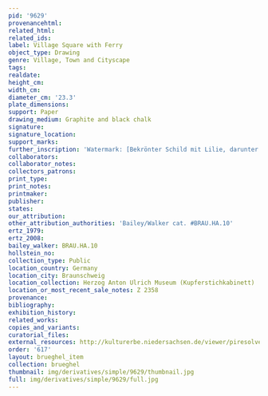 ```yaml
---
pid: '9629'
provenancehtml:
related_html:
related_ids:
label: Village Square with Ferry
object_type: Drawing
genre: Village, Town and Cityscape
tags:
realdate:
height_cm:
width_cm:
diameter_cm: '23.3'
plate_dimensions:
support: Paper
drawing_medium: Graphite and black chalk
signature:
signature_location:
support_marks:
further_inscription: 'Watermark: [Bekrönter Schild mit Lilie, darunter W]'
collaborators:
collaborator_notes:
collectors_patrons:
print_type:
print_notes:
printmaker:
publisher:
states:
our_attribution:
other_attribution_authorities: 'Bailey/Walker cat. #BRAU.HA.10'
ertz_1979:
ertz_2008:
bailey_walker: BRAU.HA.10
hollstein_no:
collection_type: Public
location_country: Germany
location_city: Braunschweig
location_collection: Herzog Anton Ulrich Museum (Kupferstichkabinett)
location_or_most_recent_sale_notes: Z 2358
provenance:
bibliography:
exhibition_history:
related_works:
copies_and_variants:
curatorial_files:
external_resources: http://kulturerbe.niedersachsen.de/viewer/piresolver?id=isil_DE-MUS-026819_994
order: '617'
layout: brueghel_item
collection: brueghel
thumbnail: img/derivatives/simple/9629/thumbnail.jpg
full: img/derivatives/simple/9629/full.jpg
---
```

